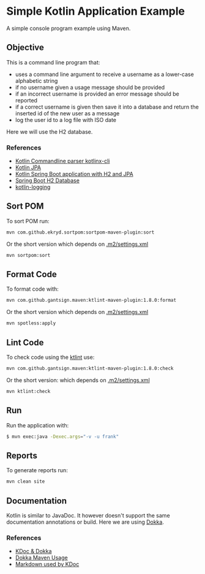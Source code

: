 # Simple Kotlin Application Example

A simple console program example using Maven.

## Objective

This is a command line program that:

* uses a command line argument to receive a username as a lower-case
  alphabetic string
* if no username given a usage message should be provided
* if an incorrect username is provided an error message should be reported
* if a correct username is given then save it into a database and return the inserted id of the new user as a message
* log the user id to a log file with ISO date

Here we will use the H2 database.

### References

* [Kotlin Commandline parser kotlinx-cli ](https://github.com/Kotlin/kotlinx-cli)
* [Kotlin JPA](https://www.baeldung.com/kotlin/jpa)
* [Kotlin Spring Boot application with H2 and JPA](https://code4spring.wordpress.com/2020/03/08/spring-boot-application-with-h2-and-jpa-using-kotlin-2/)
* [Spring Boot H2 Database](https://www.baeldung.com/spring-boot-h2-database)
* [kotlin-logging](https://github.com/MicroUtils/kotlin-logging)

## Sort POM

To sort POM run:

```bash
mvn com.github.ekryd.sortpom:sortpom-maven-plugin:sort
```

Or the short version which depends on [.m2/settings.xml](.m2/settings.xml)

```bash
mvn sortpom:sort
```

## Format Code

To format code with:

```bash
mvn com.github.gantsign.maven:ktlint-maven-plugin:1.8.0:format
```

Or the short version which depends on [.m2/settings.xml](.m2/settings.xml)

```bash
mvn spotless:apply
```

## Lint Code

To check code using
the [ktlint](https://github.com/gantsign/ktlint-maven-plugin) use:

```bash
mvn com.github.gantsign.maven:ktlint-maven-plugin:1.8.0:check
```

Or the short version: which depends on [.m2/settings.xml](.m2/settings.xml)

```bash
mvn ktlint:check
```

## Run

Run the application with:

```bash
$ mvn exec:java -Dexec.args="-v -u frank"
```

## Reports

To generate reports run:

```bash
mvn clean site
```

## Documentation

Kotlin is similar to JavaDoc. It however doesn't support the same documentation
annotations or build. Here we are using
[Dokka](https://github.com/Kotlin/dokka).

### References

* [KDoc & Dokka](https://kotlinlang.org/docs/kotlin-doc.html)
* [Dokka Maven Usage](https://kotlin.github.io/dokka/1.4.30/user_guide/maven/usage/)
* [Markdown used by KDoc](https://daringfireball.net/projects/markdown/)
